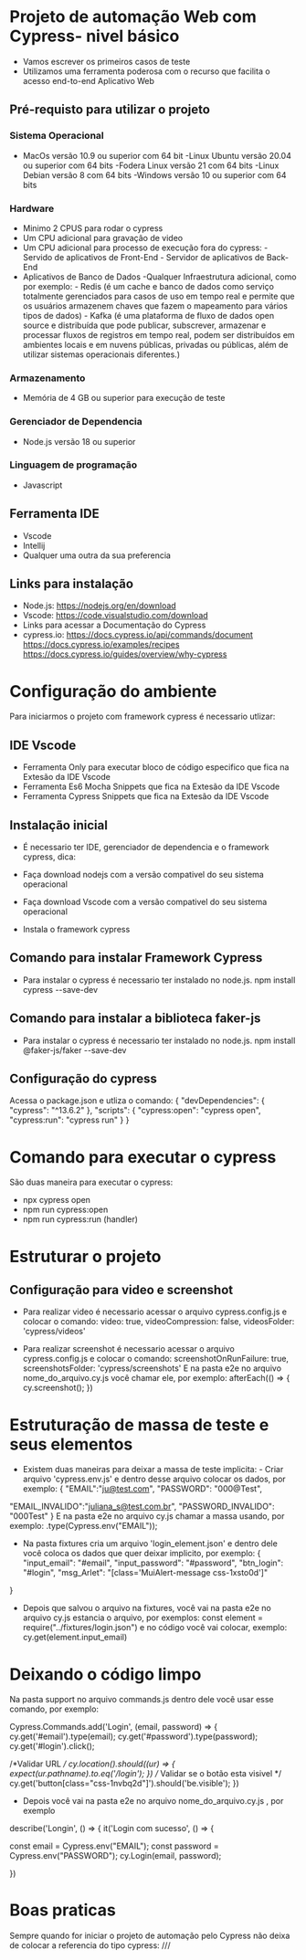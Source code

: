 # Projeto de automação Web com Cypress- nivel básico
- Vamos escrever os primeiros casos de teste
- Utilizamos uma ferramenta poderosa com o recurso que facilita o acesso end-to-end
Aplicativo Web

## Pré-requisto para utilizar o projeto

### Sistema Operacional
- MacOs versão 10.9 ou superior com 64 bit -Linux Ubuntu versão 20.04 ou superior com 64 bits -Fodera Linux versão 21 com 64 bits -Linux Debian versão 8 com 64 bits -Windows versão 10 ou superior com 64 bits

### Hardware
- Minimo 2 CPUS para rodar o cypress
- Um CPU adicional para gravação de video
- Um CPU adicional para processo de execução fora do cypress: - Servido de aplicativos de Front-End - Servidor de aplicativos de Back-End
- Aplicativos de Banco de Dados -Qualquer Infraestrutura adicional, como por exemplo: - Redis (é um cache e banco de dados como serviço totalmente gerenciados para casos de uso em tempo real e permite que os usuários armazenem chaves que fazem o mapeamento para vários tipos de dados) - Kafka (é uma plataforma de fluxo de dados open source e distribuída que pode publicar, subscrever, armazenar e processar fluxos de registros em tempo real, podem ser distribuídos em ambientes locais e em nuvens públicas, privadas ou públicas, além de utilizar sistemas operacionais diferentes.)

### Armazenamento
- Memória de 4 GB ou superior para execução de teste

### Gerenciador de Dependencia
- Node.js versão 18 ou superior


### Linguagem de programação
- Javascript

## Ferramenta IDE
- Vscode
- Intellij
- Qualquer uma outra da sua preferencia


## Links para instalação
- Node.js: https://nodejs.org/en/download
- Vscode: https://code.visualstudio.com/download
- Links para acessar a Documentação do Cypress
- cypress.io: https://docs.cypress.io/api/commands/document https://docs.cypress.io/examples/recipes https://docs.cypress.io/guides/overview/why-cypress


# Configuração do ambiente
Para iniciarmos o projeto com framework cypress é necessario utlizar:

## IDE Vscode
- Ferramenta Only para executar bloco de código especifico que fica na Extesão da IDE Vscode
- Ferramenta Es6 Mocha Snippets que fica na Extesão da IDE Vscode
- Ferramenta Cypress Snippets que fica na Extesão da IDE Vscode

## Instalação inicial
- É necessario ter IDE, gerenciador de dependencia e o framework cypress, dica:

- Faça download nodejs com a versão compativel do seu sistema operacional
- Faça download Vscode com a versão compativel do seu sistema operacional
- Instala o framework cypress

## Comando para instalar Framework Cypress
- Para instalar o cypress é necessario ter instalado no node.js. npm install cypress --save-dev

## Comando para instalar a biblioteca faker-js
 - Para instalar o cypress é necessario ter instalado no node.js. npm install @faker-js/faker --save-dev

## Configuração do cypress
Acessa o package.json e utliza o comando: { "devDependencies": { "cypress": "^13.6.2" }, "scripts": { "cypress:open": "cypress open", "cypress:run": "cypress run" } }

# Comando para executar o cypress
São duas maneira para executar o cypress:

- npx cypress open
- npm run cypress:open
- npm run cypress:run (handler)

# Estruturar o projeto

## Configuração para video e screenshot

- Para realizar video é necessario acessar o arquivo cypress.config.js e colocar o comando: video: true, videoCompression: false, videosFolder: 'cypress/videos'

- Para realizar screenshot é necessario acessar o arquivo cypress.config.js e colocar o comando: screenshotOnRunFailure: true, screenshotsFolder: 'cypress/screenshots' E na pasta e2e no arquivo nome_do_arquivo.cy.js você chamar ele, por exemplo: afterEach(() => { cy.screenshot(); })

# Estruturação de massa de teste e seus elementos

- Existem duas maneiras para deixar a massa de teste implicita: - Criar arquivo 'cypress.env.js' e dentro desse arquivo colocar os dados, por exemplo: { "EMAIL":"ju@test.com", "PASSWORD": "000@Test",

"EMAIL_INVALIDO":"juliana_s@test.com.br",
"PASSWORD_INVALIDO": "000Test"
} E na pasta e2e no arquivo cy.js chamar a massa usando, por exemplo: .type(Cypress.env("EMAIL"));

- Na pasta fixtures cria um arquivo 'login_element.json' e dentro dele você coloca os dados que quer deixar implicito, por exemplo: { "input_email": "#email", "input_password": "#password", "btn_login": "#login",
"msg_Arlet": "[class='MuiAlert-message css-1xsto0d']"

}

- Depois que salvou o arquivo na fixtures, você vai na pasta e2e no arquivo cy.js estancia o arquivo, por exemplos: const element = require("../fixtures/login.json") e no código você vai colocar, exemplo: cy.get(element.input_email)

# Deixando o código limpo

Na pasta support no arquivo commands.js dentro dele você usar esse comando, por exemplo:

Cypress.Commands.add('Login', (email, password) => { cy.get('#email').type(email); cy.get('#password').type(password); cy.get('#login').click();

/*Validar URL */
    cy.location().should((ur) => {
    expect(ur.pathname).to.eq('/login');
})
/* Validar se o botão esta visivel */ cy.get('button[class="css-1nvbq2d"]').should('be.visible'); })

- Depois você vai na pasta e2e no arquivo nome_do_arquivo.cy.js , por exemplo

describe('Longin', () => { it('Login com sucesso', () => {

  const email = Cypress.env("EMAIL");
  const password = Cypress.env("PASSWORD");
cy.Login(email, password);

})


# Boas praticas
Sempre quando for iniciar o projeto de automação pelo Cypress não deixa de colocar a referencia do tipo cypress: ///